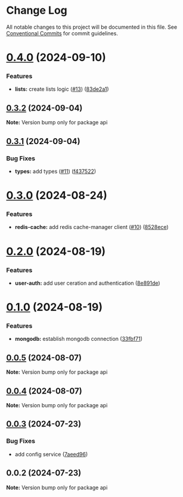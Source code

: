 # Change Log

All notable changes to this project will be documented in this file.
See [Conventional Commits](https://conventionalcommits.org) for commit guidelines.

# [0.4.0](https://github.com/itaygoz/grocery-list/compare/api@0.3.2...api@0.4.0) (2024-09-10)


### Features

* **lists:** create lists logic ([#13](https://github.com/itaygoz/grocery-list/issues/13)) ([83de2a1](https://github.com/itaygoz/grocery-list/commit/83de2a1c29d506728a2e75eb4a2ae8ff139004eb))





## [0.3.2](https://github.com/itaygoz/grocery-list/compare/api@0.3.1...api@0.3.2) (2024-09-04)

**Note:** Version bump only for package api





## [0.3.1](https://github.com/itaygoz/grocery-list/compare/api@0.3.0...api@0.3.1) (2024-09-04)


### Bug Fixes

* **types:** add types ([#11](https://github.com/itaygoz/grocery-list/issues/11)) ([f437522](https://github.com/itaygoz/grocery-list/commit/f437522d38a9d78fd936acd400c5f3364a1d9629))





# [0.3.0](https://github.com/itaygoz/grocery-list/compare/api@0.2.0...api@0.3.0) (2024-08-24)


### Features

* **redis-cache:** add redis cache-manager client ([#10](https://github.com/itaygoz/grocery-list/issues/10)) ([8528ece](https://github.com/itaygoz/grocery-list/commit/8528ece7af8bb86e44bfc9f60ab5436b171eab7a))





# [0.2.0](https://github.com/itaygoz/grocery-list/compare/api@0.1.0...api@0.2.0) (2024-08-19)


### Features

* **user-auth:** add user ceration and authentication ([8e891de](https://github.com/itaygoz/grocery-list/commit/8e891dead49e613d5decd228b9ac57c086fda19b))





# [0.1.0](https://github.com/itaygoz/grocery-list/compare/api@0.0.5...api@0.1.0) (2024-08-19)


### Features

* **mongodb:** establish mongodb connection ([33fbf71](https://github.com/itaygoz/grocery-list/commit/33fbf713fddea6c6aba1201dc3f865a76665a027))





## [0.0.5](https://github.com/itaygoz/grocery-list/compare/api@0.0.4...api@0.0.5) (2024-08-07)

**Note:** Version bump only for package api





## [0.0.4](https://github.com/itaygoz/grocery-list/compare/api@0.0.3...api@0.0.4) (2024-08-07)

**Note:** Version bump only for package api





## [0.0.3](https://github.com/itaygoz/grocery-list/compare/api@0.0.2...api@0.0.3) (2024-07-23)


### Bug Fixes

* add config service ([7aeed96](https://github.com/itaygoz/grocery-list/commit/7aeed962b4ab5dd5234a1379c4b6ade3a3622461))





## 0.0.2 (2024-07-23)

**Note:** Version bump only for package api
